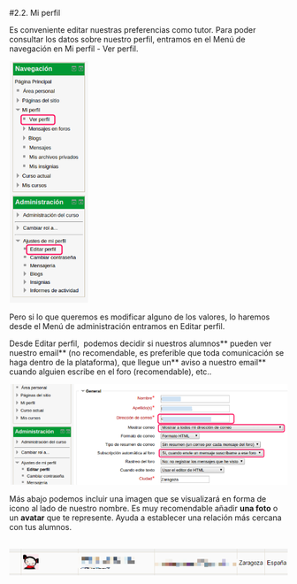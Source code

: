 
#2.2. Mi perfil

Es conveniente editar nuestras preferencias como tutor. Para poder consultar los datos sobre nuestro perfil, entramos en el Menú de navegación en Mi perfil - Ver perfil. 

![](img/image11.png)

Pero si lo que queremos es modificar alguno de los valores, lo haremos desde el Menú de administración entramos en Editar perfil.

Desde Editar perfil,  podemos decidir si nuestros alumnos** pueden ver nuestro email** (no recomendable, es preferible que toda comunicación se haga dentro de la plataforma), que llegue un** aviso a nuestro email** cuando alguien escribe en el foro (recomendable), etc..

 ![](img/image15.png)

Más abajo podemos incluir una imagen que se visualizará en forma de icono al lado de nuestro nombre. Es muy recomendable añadir **una foto** o un **avatar** que te represente. Ayuda a establecer una relación más cercana con tus alumnos. 

 ![](img/image14.png)
